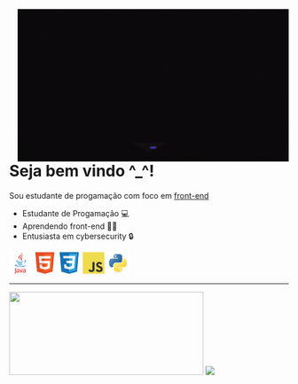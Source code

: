<img src="banner.gif" widfh="325" height="275em" align="right">

# Seja bem vindo ^_^!
Sou estudante de progamação com foco em [front-end](https://www.google.com/search?client=opera-gx&q=google&sourceid=opera&ie=UTF-8&oe=UTF-8)

- Estudante de Progamação  💻 
- Aprendendo front-end 👩‍💻
- Entusiasta em cybersecurity 🔒 </br>

<div>
  
<img src="https://github.com/devicons/devicon/blob/master/icons/java/java-original-wordmark.svg" title="java" alt="java" widft="40" height="40"> 
<img src="https://github.com/devicons/devicon/blob/master/icons/html5/html5-original.svg" title="html" alt="css" widft="40" height="40">
<img src="https://github.com/devicons/devicon/blob/master/icons/css3/css3-original.svg" title="css" alt="css" widft="40" height="40">
<img src="https://github.com/devicons/devicon/blob/master/icons/javascript/javascript-original.svg" title="js" alt="js" widft="40" height="40">
<img src="https://github.com/devicons/devicon/blob/master/icons/python/python-original.svg" title="python" alt="python" widft="40" height="40">

<div/>
  
---

<div alingn="left">
  <img height="150em" width="350em" src="https://github-readme-stats.vercel.app/api/top-langs/?username=AndreDcode&show_icons=true&theme=tokyonight&cont_private=true" />
  <img height="150em" src="https://github-readme-stats.vercel.app/api?username=AndreDcode&count_private=true&theme=tokyonight&cont_private=true"/>
</div>



